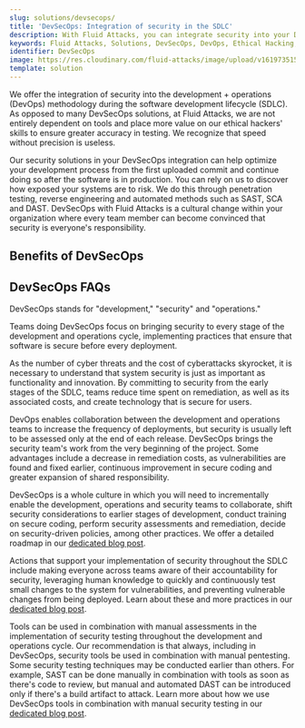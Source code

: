 ```yaml
---
slug: solutions/devsecops/
title: 'DevSecOps: Integration of security in the SDLC'
description: With Fluid Attacks, you can integrate security into your DevOps approach throughout your software development lifecycle to achieve the DevSecOps methodology.
keywords: Fluid Attacks, Solutions, DevSecOps, DevOps, Ethical Hacking, SDLC, Security
identifier: DevSecOps
image: https://res.cloudinary.com/fluid-attacks/image/upload/v1619735154/airs/solutions/solution-devsecops_jgeyje.webp
template: solution
---
```


<text-container>

We offer the integration of security
into the development + operations (DevOps) methodology
during the software development lifecycle (SDLC).
As opposed to many DevSecOps solutions,
at Fluid Attacks,
we are not entirely dependent on tools
and place more value on our ethical hackers' skills
to ensure greater accuracy in testing.
We recognize that speed without precision is useless.

Our security solutions in your DevSecOps integration
can help optimize your development process
from the first uploaded commit
and continue doing so after the software is in production.
You can rely on us
to discover how exposed your systems are to risk.
We do this through penetration testing,
reverse engineering
and automated methods such as SAST,
SCA and DAST.
DevSecOps with Fluid Attacks is a cultural change
within your organization
where every team member can become convinced
that security is everyone's responsibility.

</text-container>

## Benefits of DevSecOps

<grid-container>

  <div>
    <solution-card
      description="Our security testing, integrating DevSecOps techniques
        such as SAST, DAST and SCA, supports your whole
        software development process while ensuring smooth communication
        between our red team and your developers."
      image="airs/solutions/devsecops/icon1"
      title="Optimal integration of security testing"
    />
  </div>

  <div>
    <solution-card
      description="DAST assesses your applications in execution
        for security issues related to deployment configuration,
        business logic and data.
        SAST scans static code to identify coding
        and design errors that lead to weaknesses.
        And SCA focuses on vulnerabilities in third-party components
        used by your product.
        We apply these techniques continuously while you develop."
      image="airs/solutions/devsecops/icon2"
      title="DevSecOps DAST, SAST and SCA"
    />
  </div>

  <div>
    <solution-card
      description="In our DevSecOps solution, security testing goes beyond
        the use of automated tools to leverage ethical hackers
        expertise and discover everything that can pose
        a cybersecurity risk within your IT systems.
        This allows us to guarantee very low rates
        of false positives and false negatives in our projects."
      image="airs/solutions/devsecops/icon3"
      title="Manual and precise work"
    />
  </div>

  <div>
    <solution-card
      description="We hack legacy applications coded
        in old-established languages,
        including COBOL, RPG, PL1 and TAL. In addition,
        we integrate with any development method such as Waterfall,
        Agile and DevOps."
      image="airs/solutions/devsecops/icon4"
      title="Legacy languages and methods"
    />
  </div>

  <div>
    <solution-card
      description="Since our continuous hacking advances simultaneously
        with the developers' work, vulnerabilities
        in your code are quickly identified at early development stages."
      image="airs/solutions/devsecops/icon5"
      title="Early detection of vulnerabilities in code"
    />
  </div>

  <div>
    <solution-card
      description="As security assessments advance,
        you receive detailed reports continually in our platform.
        This facilitates your understanding of your systems' risk exposure,
        the prioritization of vulnerabilities for remediation,
        and tracking progress within your organization."
      image="airs/solutions/devsecops/icon6"
      title="DevSecOps vulnerability management"
    />
  </div>

  <div>
    <solution-card
      description="At Fluid Attacks,
        we have a DevSecOps agent to break the build.
        Within our DevSecOps solution,
        we can break the build in any continuous integration pipeline
        without making the mistake of doing so with false positives or lies."
      image="airs/solutions/devsecops/icon7"
      title="Break the build"
    />
  </div>

  <div>
    <solution-card
      description="At Fluid Attacks,
        we help you ensure high vulnerability remediation
        rates in your IT systems.
        By breaking the build in the continuous integration pipeline,
        we can encourage you to quickly repair those weaknesses
        that can generate severe impacts to your business."
      image="airs/solutions/devsecops/icon8"
      title="High vulnerability remediation rates"
    />
  </div>

</grid-container>

<div>
  <solution-slide
    description="We invite you to read in our blog a series
      of posts focused on this solution."
    solution="devsecops"
    title="Do you want to learn more about DevSecOps?"
  />
</div>

## DevSecOps FAQs

<faq-container>

<div>
<solution-faq
  title="What does DevSecOps stand for?">

DevSecOps stands for "development," "security" and "operations."

</solution-faq>
</div>

<div>
<solution-faq
  title="What is DevSecOps methodology?">

Teams doing DevSecOps focus on bringing security
to every stage of the development and operations cycle,
implementing practices
that ensure that software is secure before every deployment.

</solution-faq>
</div>

<div>
<solution-faq
  title="Why is DevSecOps important?">

As the number of cyber threats and the cost of cyberattacks skyrocket,
it is necessary to understand
that system security is just as important as functionality and innovation.
By committing to security from the early stages of the SDLC,
teams reduce time spent on remediation,
as well as its associated costs,
and create technology that is secure for users.

</solution-faq>
</div>

<div>
<solution-faq
  title="What are the advantages of DevSecOps vs. DevOps?">

DevOps enables collaboration between the development and operations teams
to increase the frequency of deployments,
but security is usually left to be assessed
only at the end of each release.
DevSecOps brings the security team's work
from the very beginning of the project.
Some advantages include a decrease in remediation costs,
as vulnerabilities are found and fixed earlier,
continuous improvement in secure coding
and greater expansion of shared responsibility.

</solution-faq>
</div>

<div>
<solution-faq
  title="How to implement DevSecOps?">

DevSecOps is a whole culture
in which you will need to incrementally enable the development,
operations and security teams
to collaborate,
shift security considerations to earlier stages of development,
conduct training on secure coding,
perform security assessments
and remediation,
decide on security-driven policies,
among other practices.
We offer a detailed roadmap
in our [dedicated blog post](../../blog/how-to-implement-devsecops/).

</solution-faq>
</div>

<div>
<solution-faq
  title="What are DevSecOps best practices?">

Actions that support your implementation of security throughout the SDLC
include making everyone across teams aware
of their accountability for security,
leveraging human knowledge
to quickly and continuously test small changes to the system
for vulnerabilities,
and preventing vulnerable changes from being deployed.
Learn about these and more practices
in our [dedicated blog post](../../blog/devsecops-best-practices/).

</solution-faq>
</div>

<div>
<solution-faq
  title="How are application security testing tools used in DevSecOps?">

Tools can be used in combination with manual assessments
in the implementation of security testing
throughout the development and operations cycle.
Our recommendation is that always,
including in DevSecOps,
security tools be used in combination with manual pentesting.
Some security testing techniques may be conducted earlier than others.
For example,
SAST can be done manually in combination with tools
as soon as there's code to review,
but manual and automated DAST can be introduced only
if there's a build artifact to attack.
Learn more about how we use DevSecOps tools
in combination with manual security testing
in our [dedicated blog post](../../blog/devsecops-tools/).

</solution-faq>
</div>

</faq-container>

<div>
<solution-cta
  paragraph="This culture is gaining strength as an increasing
    number of organizations are building more secure software day by day.
    Don't miss out on the benefits, and ask us about our 21-day free trial
    for a taste of our DevSecOps solution"
  title="Get started with Fluid Attacks' DevSecOps solution right now"
/>
</div>
